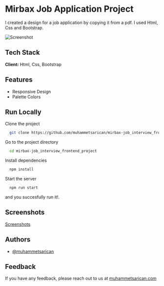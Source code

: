
# Mirbax Job Application Project

I created a design for a job application by copying it from a pdf. I used Html, Css and Bootstrap.

![Screenshot](https://i.imgur.com/dYkJpOP.png)
## Tech Stack

**Client:** Html, Css, Bootstrap

## Features

- Responsive Design
- Palette Colors


## Run Locally

Clone the project

```bash
  git clone https://github.com/muhammetsarican/mirbax-job_interview_frontend_project.git
```

Go to the project directory

```bash
  cd mirbax-job_interview_frontend_project
```

Install dependencies

```bash
  npm install
```

Start the server

```bash
  npm run start
```
and you succesfully run it!.


## Screenshots

[Screenshots](https://drive.google.com/drive/folders/1IHtH8o0-ZDCY6QHvCebimYtl5EUISfc4?usp=sharing)


## Authors

- [@muhammetsarican](https://www.github.com/muhammetsarican)


## Feedback

If you have any feedback, please reach out to us at [muhammetsarican.com](https://muhammetsarican.com/contact)

